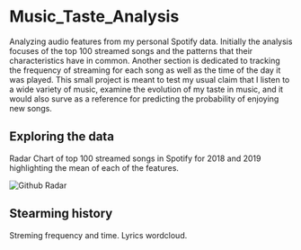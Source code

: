 # Music_Taste_Analysis
Analyzing audio features from my personal Spotify data. Initially the analysis focuses of the top 100 streamed songs and the patterns that their characteristics have in common. Another section is dedicated to tracking the frequency of streaming for each song as well as the time of the day it was played.
This small project is meant to test my usual claim that I listen to a wide variety of music, examine the evolution of my taste in music, and it would also surve as a reference for predicting the probability of enjoying new songs.


## Exploring the data
Radar Chart of top 100 streamed songs in Spotify for 2018 and 2019 highlighting the mean of each of the features.

![Github Radar](https://github.com/Tahahaha7/Music_Taste_Analysis/blob/master/Radar.png)

## Stearming history
Streming frequency and time.
Lyrics wordcloud.
